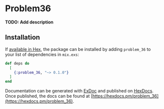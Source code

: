 # Problem36

**TODO: Add description**

## Installation

If [available in Hex](https://hex.pm/docs/publish), the package can be installed
by adding `problem_36` to your list of dependencies in `mix.exs`:

```elixir
def deps do
  [
    {:problem_36, "~> 0.1.0"}
  ]
end
```

Documentation can be generated with [ExDoc](https://github.com/elixir-lang/ex_doc)
and published on [HexDocs](https://hexdocs.pm). Once published, the docs can
be found at [https://hexdocs.pm/problem_36](https://hexdocs.pm/problem_36).

